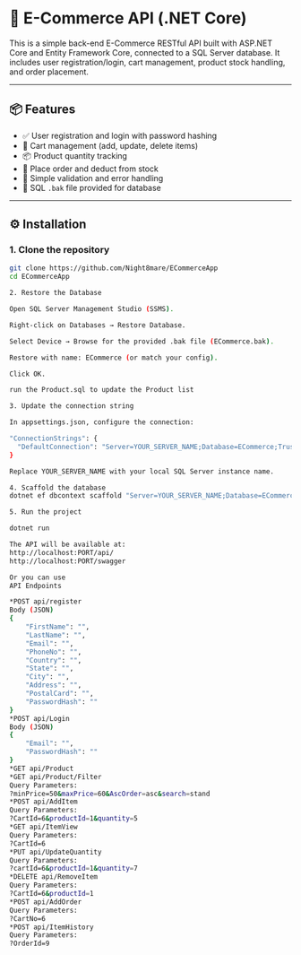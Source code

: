 # 🛒 E-Commerce API (.NET Core)

This is a simple back-end E-Commerce RESTful API built with ASP.NET Core and Entity Framework Core, connected to a SQL Server database. It includes user registration/login, cart management, product stock handling, and order placement.

---

## 📦 Features

- ✅ User registration and login with password hashing
- 🛒 Cart management (add, update, delete items)
- 📦 Product quantity tracking
- 📃 Place order and deduct from stock
- 🔐 Simple validation and error handling
- 📁 SQL `.bak` file provided for database

---

## ⚙️ Installation

### 1. Clone the repository

```bash
git clone https://github.com/Night8mare/ECommerceApp
cd ECommerceApp

2. Restore the Database

Open SQL Server Management Studio (SSMS).

Right-click on Databases → Restore Database.

Select Device → Browse for the provided .bak file (ECommerce.bak).

Restore with name: ECommerce (or match your config).

Click OK.

run the Product.sql to update the Product list

3. Update the connection string

In appsettings.json, configure the connection:

"ConnectionStrings": {
  "DefaultConnection": "Server=YOUR_SERVER_NAME;Database=ECommerce;Trusted_Connection=True;TrustServerCertificate=True;"
}

Replace YOUR_SERVER_NAME with your local SQL Server instance name.

4. Scaffold the database
dotnet ef dbcontext scaffold "Server=YOUR_SERVER_NAME;Database=ECommerce;Trusted_Connection=True;TrustServerCertificate=True;" Microsoft.EntityFrameworkCore.SqlServer -o Models --context ApplicationDbContext --use-database-names

5. Run the project

dotnet run

The API will be available at:
http://localhost:PORT/api/
http://localhost:PORT/swagger

Or you can use 
API Endpoints

*POST api/register
Body (JSON)
{
    "FirstName": "",
    "LastName": "",
    "Email": "",
    "PhoneNo": "",
    "Country": "",
    "State": "",
    "City": "",
    "Address": "",
    "PostalCard": "",
    "PasswordHash": ""
}
*POST api/Login
Body (JSON)
{
    "Email": "",
    "PasswordHash": ""
}
*GET api/Product
*GET api/Product/Filter
Query Parameters:
?minPrice=50&maxPrice=60&AscOrder=asc&search=stand
*POST api/AddItem
Query Parameters:
?CartId=6&productId=1&quantity=5
*GET api/ItemView
Query Parameters:
?CartId=6
*PUT api/UpdateQuantity
Query Parameters:
?cartId=6&productId=1&quantity=7
*DELETE api/RemoveItem
Query Parameters:
?CartId=6&productId=1
*POST api/AddOrder
Query Parameters:
?CartNo=6
*POST api/ItemHistory
Query Parameters:
?OrderId=9
